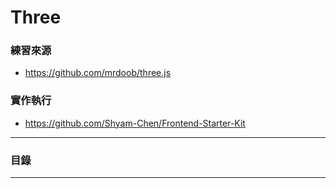 # Three

### 練習來源

* https://github.com/mrdoob/three.js

### 實作執行

* https://github.com/Shyam-Chen/Frontend-Starter-Kit

***

### 目錄

***
